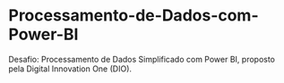 # Processamento-de-Dados-com-Power-BI
Desafio: Processamento de Dados Simplificado com Power BI, proposto pela Digital Innovation One (DIO).
